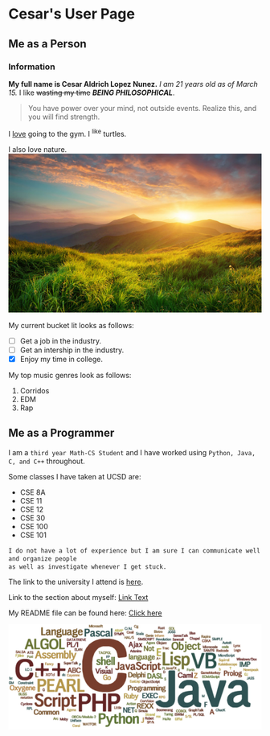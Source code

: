 # Cesar's User Page

## Me as a Person

### Information
**My full name is Cesar Aldrich Lopez Nunez.**
_I am 21 years old as of March 15._
I like ~~wasting my time~~ ***BEING PHILOSOPHICAL***.

> You have power over your mind, not outside events. Realize this, and you will find strength.

I <ins>love</ins> going to the gym. 
I <sup>like</sup> turtles.

I also love nature. 
![Picture of a natural landscape with a sunset.](sunsetImage.jpg)

My current bucket lit looks as follows:
- [ ] Get a job in the industry.
- [ ] Get an intership in the industry.
- [X] Enjoy my time in college.

My top music genres look as follows:
1. Corridos
2. EDM
3. Rap

## Me as a Programmer

I am a `third year Math-CS Student` and I have worked using `Python, Java, C, and C++` throughout. 

Some classes I have taken at UCSD are:
- CSE 8A
- CSE 11
- CSE 12
- CSE 30
- CSE 100
- CSE 101


```
I do not have a lot of experience but I am sure I can communicate well and organize people 
as well as investigate whenever I get stuck.
```

The link to the university I attend is [here](https://www.ucsd.edu/).

Link to the section about myself: [Link Text](#me-as-a-person)

My README file can be found here:
[Click here](README.md)

![Picture of several programming languages.](different-programming-languagesPic.png)